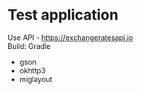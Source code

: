 # Test application
Use API -  https://exchangeratesapi.io
<br>
Build: Gradle
  - gson
  - okhttp3
  - miglayout
